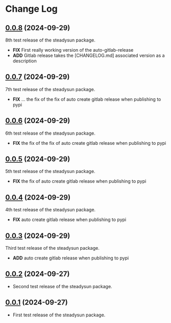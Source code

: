 # Change Log

## [0.0.8](https://test.pypi.org/project/steadysun/0.0.8) (2024-09-29)

8th test release of the steadysun package.

- **FIX** First really working version of the auto-gitlab-release
- **ADD** Gitlab release takes the [CHANGELOG.md] associated version as a description

## [0.0.7](https://test.pypi.org/project/steadysun/0.0.7) (2024-09-29)

7th test release of the steadysun package.

- **FIX** ... the fix of the fix of auto create gitlab release when publishing to pypi

## [0.0.6](https://test.pypi.org/project/steadysun/0.0.6) (2024-09-29)

6th test release of the steadysun package.

- **FIX** the fix of the fix of auto create gitlab release when publishing to pypi

## [0.0.5](https://test.pypi.org/project/steadysun/0.0.5) (2024-09-29)

5th test release of the steadysun package.

- **FIX** the fix of auto create gitlab release when publishing to pypi

## [0.0.4](https://test.pypi.org/project/steadysun/0.0.4) (2024-09-29)

4th test release of the steadysun package.

- **FIX** auto create gitlab release when publishing to pypi

## [0.0.3](https://test.pypi.org/project/steadysun/0.0.3) (2024-09-29)

Third test release of the steadysun package.

- **ADD** auto create gitlab release when publishing to pypi

## [0.0.2](https://test.pypi.org/project/steadysun/0.0.2) (2024-09-27)

- Second test release of the steadysun package.

## [0.0.1]() (2024-09-27)

- First test release of the steadysun package.
